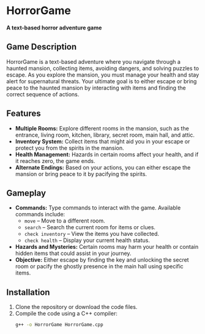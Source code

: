 # HorrorGame

**A text-based horror adventure game**

## Game Description
HorrorGame is a text-based adventure where you navigate through a haunted mansion, collecting items, avoiding dangers, and solving puzzles to escape. As you explore the mansion, you must manage your health and stay alert for supernatural threats. Your ultimate goal is to either escape or bring peace to the haunted mansion by interacting with items and finding the correct sequence of actions.

## Features
- **Multiple Rooms:** Explore different rooms in the mansion, such as the entrance, living room, kitchen, library, secret room, main hall, and attic.
- **Inventory System:** Collect items that might aid you in your escape or protect you from the spirits in the mansion.
- **Health Management:** Hazards in certain rooms affect your health, and if it reaches zero, the game ends.
- **Alternate Endings:** Based on your actions, you can either escape the mansion or bring peace to it by pacifying the spirits.

## Gameplay
- **Commands:** Type commands to interact with the game. Available commands include:
  - `move` – Move to a different room.
  - `search` – Search the current room for items or clues.
  - `check inventory` – View the items you have collected.
  - `check health` – Display your current health status.
- **Hazards and Mysteries:** Certain rooms may harm your health or contain hidden items that could assist in your journey.
- **Objective:** Either escape by finding the key and unlocking the secret room or pacify the ghostly presence in the main hall using specific items.

## Installation
1. Clone the repository or download the code files.
2. Compile the code using a C++ compiler:
   ```bash
   g++ -o HorrorGame HorrorGame.cpp
